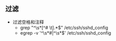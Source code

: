 ## 过滤
- 过滤空格和注释
  - grep "^\s*[^# \t].*$" /etc/ssh/sshd_config
  - egrep -v '^\s*#|^\s*$' /etc/ssh/sshd_config


